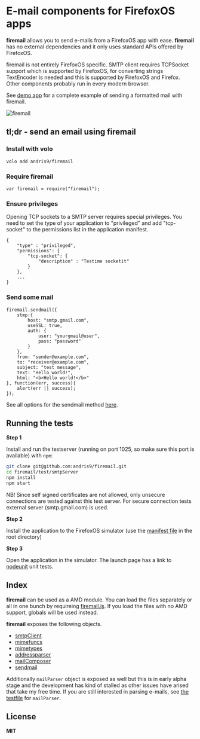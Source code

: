 # E-mail components for FirefoxOS apps

**firemail** allows you to send e-mails from a FirefoxOS app with ease. **firemail** has no external dependencies and it only uses standard APIs offered by FirefoxOS.

firemail is not entirely FirefoxOS specific. SMTP client requires TCPSocket support which is supported by FirefoxOS, for converting strings TextEncoder is needed and this is supported by FirefoxOS and Firefox. Other components probably run in every modern browser.

See [demo app](https://github.com/andris9/firemail/tree/master/example) for a complete example of sending a formatted mail with firemail.

![firemail](http://tahvel.info/firemail2.png)

## tl;dr - send an email using firemail

### Install with volo

    volo add andris9/firemail

### Require firemail

    var firemail = require("firemail");

### Ensure privileges

Opening TCP sockets to a SMTP server requires special privileges. You need to set the type of your application to "privileged" and add "tcp-socket" to the permissions list in the application manifest.

```
{
    "type" : "privileged",
    "permissions": {
        "tcp-socket": {
            "description" : "Testime socketit"
        }
    },
    ...
}
```

### Send some mail

    firemail.sendmail({
        stmp:{
            host: "smtp.gmail.com",
            useSSL: true,
            auth: {
                user: "yourgmail@user",
                pass: "password"
            }
        },
        from: "sender@example.com",
        to: "receiver@example.com",
        subject: "test message",
        text: "Hello world!",
        html: "<b>Hello world!</b>"
    }, function(err, success){
        alert(err || success);
    });

See all options for the sendmail method [here](docs/sendmail.md#api).

## Running the tests

**Step 1**

Install and run the testserver (running on port 1025, so make sure this port is available) with `npm`:

```bash
git clone git@github.com:andris9/firemail.git
cd firemail/test/smtpServer
npm install
npm start
```

NB! Since self signed certificates are not allowed, only unsecure connections are tested against this test server. For secure connection tests external server (smtp.gmail.com) is used.

**Step 2**

Install the application to the FirefoxOS simulator (use the [manifest file](manifest.webapp) in the root directory)

**Step 3**

Open the application in the simulator. The launch page has a link to [nodeunit](https://github.com/caolan/nodeunit) unit tests.

## Index

**firemail** can be used as a AMD module. You can load the files separately or all in one bunch
by requireing [firemail.js](firemail.js). If you load the files with no AMD support, globals
will be used instead.

**firemail** exposes the following objects.

  * [smtpClient](docs/smtpClient.md)
  * [mimefuncs](https://github.com/Kreata/mimefuncs)
  * [mimetypes](https://github.com/Kreata/mimetypes)
  * [addressparser](https://github.com/Kreata/addressparser)
  * [mailComposer](docs/mailComposer.md)
  * [sendmail](docs/sendmail.md)

Additionally `mailParser` object is exposed as well but this is in early alpha stage and the development has kind of stalled as other issues have arised that take my free time. If you are still interested in parsing e-mails, see [the testfile](test/mailParser/mailParser.js) for `mailParser`.

## License

**MIT**